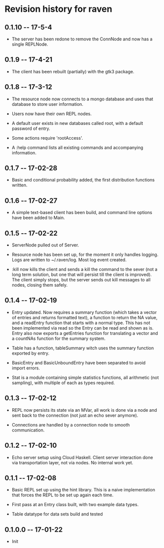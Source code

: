 # Revision history for raven


## 0.1.10 -- 17-5-4

* The server has been redone to remove the ConnNode and now has a single
REPLNode.


## 0.1.9 -- 17-4-21

* The client has been rebuilt (partially) with the gtk3 package.


## 0.1.8 -- 17-3-12

* The resource node now connects to a mongo database and uses that database
to store user information.

* Users now have their own REPL nodes.

* A default user exists in new databases called root, with a default password
of entry.

* Some actions require 'rootAccess'.

* A :help command lists all existing commands and accompanying information.


## 0.1.7 -- 17-02-28

* Basic and conditional probability added, the first distribution functions
written.


## 0.1.6 -- 17-02-27

* A simple text-based client has been build, and command line options
have been added to Main.


## 0.1.5 -- 17-02-22

* ServerNode pulled out of Server.

* Resource node has been set up, for the moment it only handles logging.
Logs are written to ~/.raven/log.  Most log event created.

* :kill now kills the client and sends a kill the command to the sever
(not a long term solution, but one that will persist till the client
is improved).  The client simply stops, but the server sends out kill
messages to all nodes, closing them safely.


## 0.1.4 -- 17-02-19

* Entry updated.  Now requires a summary function (which takes a vector
of entries and returns formatted text), a function to return the NA value,
and a readEntry function that starts with a normal type.  This has not
been implemented via read so the Entry can be read and shown as is.
Entry also now exports a getEntries function for translating a vector
and a countNAs function for the summary system.

* Table has a function, tableSummary witch uses the summary function exported
by entry.

* BasicEntry and BasicUnboundEntry have been separated to avoid import errors.

* Stat is a module containing simple statistics functions, all arithmetic
(not sampling), with multiple of each as types required.


## 0.1.3 -- 17-02-12

* REPL now persists its state via an MVar, all work is done via a node
and sent back to the connection (not just an echo sever anymore).

* Connections are handled by a connection node to smooth communication.


## 0.1.2 -- 17-02-10

* Echo server setup using Cloud Haskell.  Client server interaction done
via transportation layer, not via nodes.  No internal work yet.


## 0.1.1 -- 17-02-08

* Basic REPL set up using the hint library.  This is a naive implementation
that forces the REPL to be set up again each time.

* First pass at an Entry class built, with two example data types.

* Table datatype for data sets build and tested


## 0.1.0.0  -- 17-01-22

* Init

